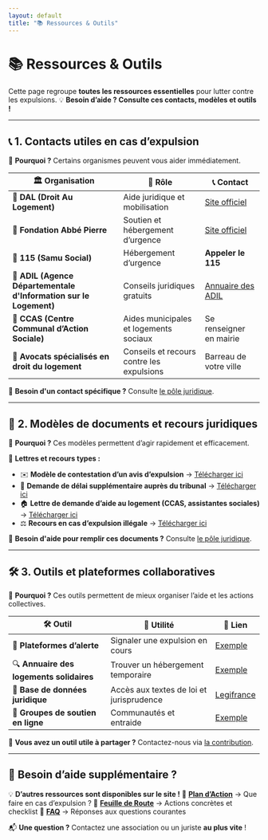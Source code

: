 ```yaml
---
layout: default
title: "📚 Ressources & Outils"
---
```

# 📚 Ressources & Outils

Cette page regroupe **toutes les ressources essentielles** pour lutter contre les expulsions.
💡 **Besoin d’aide ? Consulte ces contacts, modèles et outils !**

---

## 📞 **1. Contacts utiles en cas d’expulsion**

🎯 **Pourquoi ?** Certains organismes peuvent vous aider immédiatement.

| 🏛️ **Organisation**       | 📌 **Rôle** | 📞 **Contact** |
|--------------------------|------------|--------------|
| 🔹 **DAL (Droit Au Logement)** | Aide juridique et mobilisation | [Site officiel](https://www.droitaulogement.org) |
| 🔹 **Fondation Abbé Pierre** | Soutien et hébergement d’urgence | [Site officiel](https://www.fondation-abbe-pierre.fr) |
| 🔹 **115 (Samu Social)** | Hébergement d’urgence | **Appeler le 115** |
| 🔹 **ADIL (Agence Départementale d'Information sur le Logement)** | Conseils juridiques gratuits | [Annuaire des ADIL](https://www.anil.org) |
| 🔹 **CCAS (Centre Communal d’Action Sociale)** | Aides municipales et logements sociaux | Se renseigner en mairie |
| 🔹 **Avocats spécialisés en droit du logement** | Conseils et recours contre les expulsions | Barreau de votre ville |

📌 **Besoin d'un contact spécifique ?** Consulte [le pôle juridique](organisation.md#pole-juridique).

---

## 📄 **2. Modèles de documents et recours juridiques**

🎯 **Pourquoi ?** Ces modèles permettent d’agir rapidement et efficacement.

📝 **Lettres et recours types :**
- ✉️ **Modèle de contestation d’un avis d’expulsion** → [Télécharger ici](#)
- 📄 **Demande de délai supplémentaire auprès du tribunal** → [Télécharger ici](#)
- 🏠 **Lettre de demande d’aide au logement (CCAS, assistantes sociales)** → [Télécharger ici](#)
- ⚖️ **Recours en cas d’expulsion illégale** → [Télécharger ici](#)

📌 **Besoin d'aide pour remplir ces documents ?** Consulte [le pôle juridique](organisation.md#pole-juridique).

---

## 🛠 **3. Outils et plateformes collaboratives**

🎯 **Pourquoi ?** Ces outils permettent de mieux organiser l’aide et les actions collectives.

| 🛠 **Outil**        | 📌 **Utilité** | 🔗 **Lien** |
|--------------------|--------------|-----------|
| 📢 **Plateformes d’alerte** | Signaler une expulsion en cours | [Exemple](#) |
| 🔍 **Annuaire des logements solidaires** | Trouver un hébergement temporaire | [Exemple](#) |
| 📑 **Base de données juridique** | Accès aux textes de loi et jurisprudence | [Legifrance](https://www.legifrance.gouv.fr) |
| 💬 **Groupes de soutien en ligne** | Communautés et entraide | [Exemple](#) |

📌 **Vous avez un outil utile à partager ?** Contactez-nous via [la contribution](contribution.md).

---

## 📢 **Besoin d’aide supplémentaire ?**

💡 **D’autres ressources sont disponibles sur le site !**
🔹 **[Plan d’Action](plan.md)** → Que faire en cas d’expulsion ?
🔹 **[Feuille de Route](feuille-de-route.md)** → Actions concrètes et checklist
🔹 **[FAQ](faq.md)** → Réponses aux questions courantes

📬 **Une question ?** Contactez une association ou un juriste **au plus vite** !
